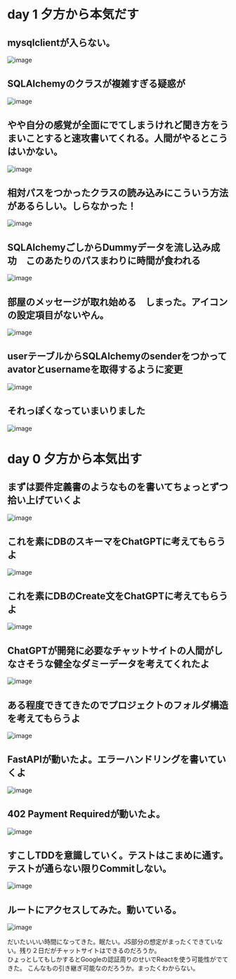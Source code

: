 
# day 1 夕方から本気だす
## mysqlclientが入らない。
![image](https://github.com/bringitp/ndrr/assets/141851166/87896891-6a55-4658-b66f-677ed03be0ef)

## SQLAlchemyのクラスが複雑すぎる疑惑が
![image](https://github.com/bringitp/ndrr/assets/141851166/938124fb-80a8-407d-bd48-78d901f0bc4b)

## やや自分の感覚が全面にでてしまうけれど聞き方をうまいことすると速攻書いてくれる。人間がやるとこうはいかない。
![image](https://github.com/bringitp/ndrr/assets/141851166/1f61b820-cb4b-4c32-9e30-46ce82ff8481)

## 相対パスをつかったクラスの読み込みにこういう方法があるらしい。しらなかった！
![image](https://github.com/bringitp/ndrr/assets/141851166/f2b6ab33-290c-4798-be24-faba4e439d4c)

## SQLAlchemyごしからDummyデータを流し込み成功　このあたりのパスまわりに時間が食われる
![image](https://github.com/bringitp/ndrr/assets/141851166/163ea8e7-849e-4905-b54f-c86584922ce7)

## 部屋のメッセージが取れ始める　しまった。アイコンの設定項目がないやん。
![image](https://github.com/bringitp/ndrr/assets/141851166/f61be34e-2dd7-407b-8122-a0f3d82bedb5)

## userテーブルからSQLAlchemyのsenderをつかってavatorとusernameを取得するように変更
![image](https://github.com/bringitp/ndrr/assets/141851166/6a812119-48f9-4b23-a511-5c3848381445)

## それっぽくなっていまいりました
![image](https://github.com/bringitp/ndrr/assets/141851166/95869282-5040-4cf3-b1e1-c7da50385e42)


# day 0 夕方から本気出す

## まずは要件定義書のようなものを書いてちょっとずつ拾い上げていくよ
![image](https://github.com/bringitp/ndrr/assets/141851166/2011d8ba-74e8-4432-a679-83e392f0b751)  

## これを素にDBのスキーマをChatGPTに考えてもらうよ
![image](https://github.com/bringitp/ndrr/assets/141851166/451f5857-ad89-4f85-a656-d89bf05b13bc)  

## これを素にDBのCreate文をChatGPTに考えてもらうよ
![image](https://github.com/bringitp/ndrr/assets/141851166/470338e9-85b3-4d17-a2ef-2351b1673bcc)

## ChatGPTが開発に必要なチャットサイトの人間がしなさそうな健全なダミーデータを考えてくれたよ
![image](https://github.com/bringitp/ndrr/assets/141851166/ee3ceda7-6486-472b-a2ba-6fa63e761e10)  

## ある程度できてきたのでプロジェクトのフォルダ構造を考えてもらうよ  
![image](https://github.com/bringitp/ndrr/assets/141851166/574ae328-dd3a-49ba-af03-3af17768c9d9)  

## FastAPIが動いたよ。エラーハンドリングを書いていくよ  
![image](https://github.com/bringitp/ndrr/assets/141851166/3156bd16-66c9-425c-a722-b396262182dd)  

## 402 Payment Requiredが動いたよ。
![image](https://github.com/bringitp/ndrr/assets/141851166/4537025f-aaf7-4ec9-9d8c-83d178dc1216)

## すこしTDDを意識していく。テストはこまめに通す。テストが通らない限りCommitしない。
![image](https://github.com/bringitp/ndrr/assets/141851166/776e51b6-211b-4690-8a69-82c033b46b96)  

## ルートにアクセスしてみた。動いている。
![image](https://github.com/bringitp/ndrr/assets/141851166/8fe26f81-528d-4322-8c61-3298bb5b0cbc)


だいたいいい時間になってきた。眠たい。JS部分の想定がまったくできていない。残り２日だがチャットサイトはできるのだろうか。  
ひょっとしてもしかするとGoogleの認証周りのせいでReactを使う可能性がでてきた。 こんなもの引き継ぎ可能なのだろうか。まったくわからない。  

